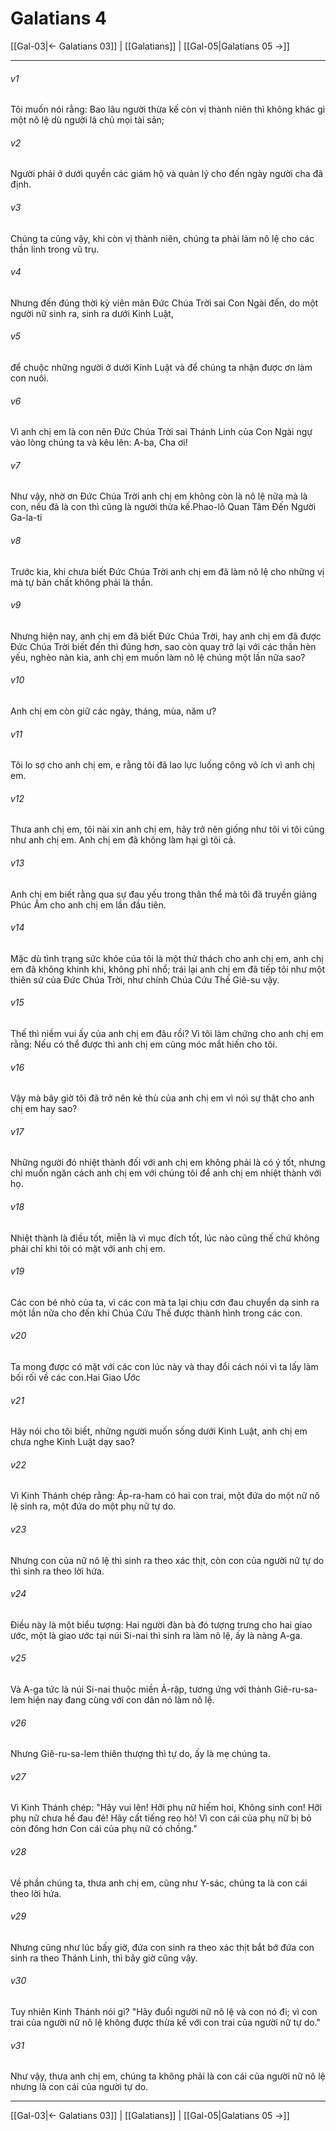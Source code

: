 # Galatians 4

[[Gal-03|← Galatians 03]] | [[Galatians]] | [[Gal-05|Galatians 05 →]]
***



###### v1 
Tôi muốn nói rằng: Bao lâu người thừa kế còn vị thành niên thì không khác gì một nô lệ dù người là chủ mọi tài sản; 

###### v2 
Người phải ở dưới quyền các giám hộ và quản lý cho đến ngày người cha đã định. 

###### v3 
Chúng ta cũng vậy, khi còn vị thành niên, chúng ta phải làm nô lệ cho các thần linh trong vũ trụ. 

###### v4 
Nhưng đến đúng thời kỳ viên mãn Đức Chúa Trời sai Con Ngài đến, do một người nữ sinh ra, sinh ra dưới Kinh Luật, 

###### v5 
để chuộc những người ở dưới Kinh Luật và để chúng ta nhận được ơn làm con nuôi. 

###### v6 
Vì anh chị em là con nên Đức Chúa Trời sai Thánh Linh của Con Ngài ngự vào lòng chúng ta và kêu lên: A-ba, Cha ơi! 

###### v7 
Như vậy, nhờ ơn Đức Chúa Trời anh chị em không còn là nô lệ nữa mà là con, nếu đã là con thì cũng là người thừa kế.Phao-lô Quan Tâm Đến Người Ga-la-ti 

###### v8 
Trước kia, khi chưa biết Đức Chúa Trời anh chị em đã làm nô lệ cho những vị mà tự bản chất không phải là thần. 

###### v9 
Nhưng hiện nay, anh chị em đã biết Đức Chúa Trời, hay anh chị em đã được Đức Chúa Trời biết đến thì đúng hơn, sao còn quay trở lại với các thần hèn yếu, nghèo nàn kia, anh chị em muốn làm nô lệ chúng một lần nữa sao? 

###### v10 
Anh chị em còn giữ các ngày, tháng, mùa, năm ư? 

###### v11 
Tôi lo sợ cho anh chị em, e rằng tôi đã lao lực luống công vô ích vì anh chị em. 

###### v12 
Thưa anh chị em, tôi nài xin anh chị em, hãy trở nên giống như tôi vì tôi cũng như anh chị em. Anh chị em đã không làm hại gì tôi cả. 

###### v13 
Anh chị em biết rằng qua sự đau yếu trong thân thể mà tôi đã truyền giảng Phúc Âm cho anh chị em lần đầu tiên. 

###### v14 
Mặc dù tình trạng sức khỏe của tôi là một thử thách cho anh chị em, anh chị em đã không khinh khi, không phỉ nhổ; trái lại anh chị em đã tiếp tôi như một thiên sứ của Đức Chúa Trời, như chính Chúa Cứu Thế Giê-su vậy. 

###### v15 
Thế thì niềm vui ấy của anh chị em đâu rồi? Vì tôi làm chứng cho anh chị em rằng: Nếu có thể được thì anh chị em cũng móc mắt hiến cho tôi. 

###### v16 
Vậy mà bây giờ tôi đã trở nên kẻ thù của anh chị em vì nói sự thật cho anh chị em hay sao? 

###### v17 
Những người đó nhiệt thành đối với anh chị em không phải là có ý tốt, nhưng chỉ muốn ngăn cách anh chị em với chúng tôi để anh chị em nhiệt thành với họ. 

###### v18 
Nhiệt thành là điều tốt, miễn là vì mục đích tốt, lúc nào cũng thế chứ không phải chỉ khi tôi có mặt với anh chị em. 

###### v19 
Các con bé nhỏ của ta, vì các con mà ta lại chịu cơn đau chuyển dạ sinh ra một lần nữa cho đến khi Chúa Cứu Thế được thành hình trong các con. 

###### v20 
Ta mong được có mặt với các con lúc này và thay đổi cách nói vì ta lấy làm bối rối về các con.Hai Giao Ước 

###### v21 
Hãy nói cho tôi biết, những người muốn sống dưới Kinh Luật, anh chị em chưa nghe Kinh Luật dạy sao? 

###### v22 
Vì Kinh Thánh chép rằng: Áp-ra-ham có hai con trai, một đứa do một nữ nô lệ sinh ra, một đứa do một phụ nữ tự do. 

###### v23 
Nhưng con của nữ nô lệ thì sinh ra theo xác thịt, còn con của người nữ tự do thì sinh ra theo lời hứa. 

###### v24 
Điều này là một biểu tượng: Hai người đàn bà đó tượng trưng cho hai giao ước, một là giao ước tại núi Si-nai thì sinh ra làm nô lệ, ấy là nàng A-ga. 

###### v25 
Và A-ga tức là núi Si-nai thuộc miền Ả-rập, tương ứng với thành Giê-ru-sa-lem hiện nay đang cùng với con dân nó làm nô lệ. 

###### v26 
Nhưng Giê-ru-sa-lem thiên thượng thì tự do, ấy là mẹ chúng ta. 

###### v27 
Vì Kinh Thánh chép: "Hãy vui lên! Hỡi phụ nữ hiếm hoi, Không sinh con! Hỡi phụ nữ chưa hề đau đẻ! Hãy cất tiếng reo hò! Vì con cái của phụ nữ bị bỏ còn đông hơn Con cái của phụ nữ có chồng." 

###### v28 
Về phần chúng ta, thưa anh chị em, cũng như Y-sác, chúng ta là con cái theo lời hứa. 

###### v29 
Nhưng cũng như lúc bấy giờ, đứa con sinh ra theo xác thịt bắt bớ đứa con sinh ra theo Thánh Linh, thì bây giờ cũng vậy. 

###### v30 
Tuy nhiên Kinh Thánh nói gì? "Hãy đuổi người nữ nô lệ và con nó đi; vì con trai của người nữ nô lệ không được thừa kế với con trai của người nữ tự do." 

###### v31 
Như vậy, thưa anh chị em, chúng ta không phải là con cái của người nữ nô lệ nhưng là con cái của người tự do.

***
[[Gal-03|← Galatians 03]] | [[Galatians]] | [[Gal-05|Galatians 05 →]]
